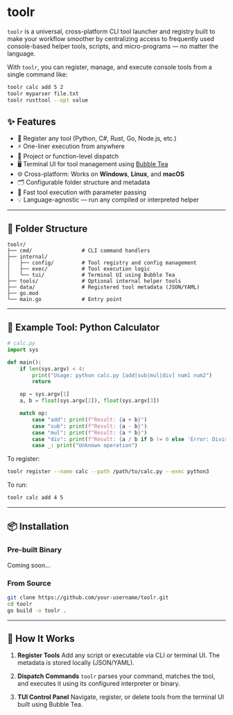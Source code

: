 # toolr

`toolr` is a universal, cross-platform CLI tool launcher and registry built to make your workflow smoother by centralizing access to frequently used console-based helper tools, scripts, and micro-programs — no matter the language.

With `toolr`, you can register, manage, and execute console tools from a single command like:

```bash
toolr calc add 5 2
toolr myparser file.txt
toolr rusttool --opt value
```
## ✨ Features

* 🔧 Register any tool (Python, C#, Rust, Go, Node.js, etc.)
* ⚡ One-liner execution from anywhere
* 🧩 Project or function-level dispatch
* 🖥️ Terminal UI for tool management using [Bubble Tea](https://github.com/charmbracelet/bubbletea)
* 🌐 Cross-platform: Works on **Windows**, **Linux**, and **macOS**
* 🗂️ Configurable folder structure and metadata
* 🚀 Fast tool execution with parameter passing
* 💡 Language-agnostic — run any compiled or interpreted helper

---

## 📁 Folder Structure

```plaintext
toolr/
├── cmd/                # CLI command handlers
├── internal/
│   ├── config/         # Tool registry and config management
│   ├── exec/           # Tool execution logic
│   └── tui/            # Terminal UI using Bubble Tea
├── tools/              # Optional internal helper tools
├── data/               # Registered tool metadata (JSON/YAML)
├── go.mod
└── main.go             # Entry point
```

---

## 🧪 Example Tool: Python Calculator

```python
# calc.py
import sys

def main():
    if len(sys.argv) < 4:
        print("Usage: python calc.py [add|sub|mul|div] num1 num2")
        return

    op = sys.argv[1]
    a, b = float(sys.argv[2]), float(sys.argv[3])

    match op:
        case "add": print(f"Result: {a + b}")
        case "sub": print(f"Result: {a - b}")
        case "mul": print(f"Result: {a * b}")
        case "div": print(f"Result: {a / b if b != 0 else 'Error: Division by zero'}")
        case _: print("Unknown operation")
```

To register:

```bash
toolr register --name calc --path /path/to/calc.py --exec python3
```

To run:

```bash
toolr calc add 4 5
```

---

## 📦 Installation

### Pre-built Binary

Coming soon...

### From Source

```bash
git clone https://github.com/your-username/toolr.git
cd toolr
go build -o toolr .
```

---

## 🧠 How It Works

1. **Register Tools**
   Add any script or executable via CLI or terminal UI. The metadata is stored locally (JSON/YAML).

2. **Dispatch Commands**
   `toolr` parses your command, matches the tool, and executes it using its configured interpreter or binary.

3. **TUI Control Panel**
   Navigate, register, or delete tools from the terminal UI built using Bubble Tea.
